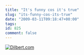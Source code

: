 ```yaml
---
title: "It's funny cos it's true"
slug: "its-funny-cos-its-true"
date: "2009-03-11T09:18:47+00:00"
tags:
id: 825
comment: false
---
```


[![Dilbert.com](http://dilbert.com/dyn/str_strip/000000000/00000000/0000000/000000/40000/4000/400/44412/44412.strip.gif)](http://dilbert.com/strips/comic/2009-03-10/ "Dilbert.com")
